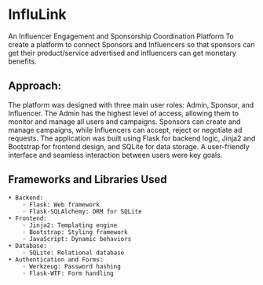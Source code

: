 # InfluLink
 An Influencer Engagement and Sponsorship Coordination Platform
To create a platform to connect Sponsors and Influencers so that sponsors can get their product/service advertised and influencers can get monetary benefits.

## Approach:

The platform was designed with three main user roles: Admin, Sponsor, and Influencer. The Admin has the highest level of access, allowing them to monitor and manage all users and campaigns. Sponsors can create and manage campaigns, while Influencers can accept, reject or negotiate ad requests. The application was built using Flask for backend logic, Jinja2 and Bootstrap for frontend design, and SQLite for data storage. A user-friendly interface and seamless interaction between users were key goals.
## Frameworks and Libraries Used
    • Backend:
        ◦ Flask: Web framework
        ◦ Flask-SQLAlchemy: ORM for SQLite
    • Frontend:
        ◦ Jinja2: Templating engine
        ◦ Bootstrap: Styling framework
        ◦ JavaScript: Dynamic behaviors
    • Database:
        ◦ SQLite: Relational database
    • Authentication and Forms:
        ◦ Werkzeug: Password hashing
        ◦ Flask-WTF: Form handling




